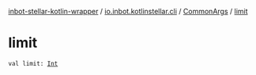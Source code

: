 [inbot-stellar-kotlin-wrapper](../../index.md) / [io.inbot.kotlinstellar.cli](../index.md) / [CommonArgs](index.md) / [limit](./limit.md)

# limit

`val limit: `[`Int`](https://kotlinlang.org/api/latest/jvm/stdlib/kotlin/-int/index.html)